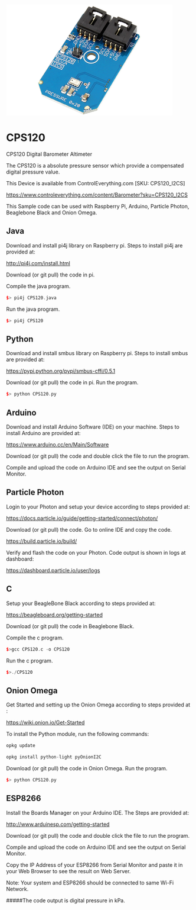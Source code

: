 [![CPS120](CPS120_I2CS.png)](https://www.controleverything.com/content/Barometer?sku=CPS120_I2CS)
# CPS120
CPS120 Digital Barometer Altimeter  

The CPS120 is a absolute pressure sensor which provide a compensated digital pressure value.

This Device is available from ControlEverything.com [SKU: CPS120_I2CS]

https://www.controleverything.com/content/Barometer?sku=CPS120_I2CS

This Sample code can be used with Raspberry Pi, Arduino, Particle Photon, Beaglebone Black and Onion Omega.

## Java
Download and install pi4j library on Raspberry pi. Steps to install pi4j are provided at:

http://pi4j.com/install.html

Download (or git pull) the code in pi.

Compile the java program.
```cpp
$> pi4j CPS120.java
```

Run the java program.
```cpp
$> pi4j CPS120
```

## Python
Download and install smbus library on Raspberry pi. Steps to install smbus are provided at:

https://pypi.python.org/pypi/smbus-cffi/0.5.1

Download (or git pull) the code in pi. Run the program.

```cpp
$> python CPS120.py
```

## Arduino
Download and install Arduino Software (IDE) on your machine. Steps to install Arduino are provided at:

https://www.arduino.cc/en/Main/Software

Download (or git pull) the code and double click the file to run the program.

Compile and upload the code on Arduino IDE and see the output on Serial Monitor.


## Particle Photon

Login to your Photon and setup your device according to steps provided at:

https://docs.particle.io/guide/getting-started/connect/photon/

Download (or git pull) the code. Go to online IDE and copy the code.

https://build.particle.io/build/

Verify and flash the code on your Photon. Code output is shown in logs at dashboard:

https://dashboard.particle.io/user/logs


## C

Setup your BeagleBone Black according to steps provided at:

https://beagleboard.org/getting-started

Download (or git pull) the code in Beaglebone Black.

Compile the c program.
```cpp
$>gcc CPS120.c -o CPS120
```
Run the c program.
```cpp
$>./CPS120
```

## Onion Omega

Get Started and setting up the Onion Omega according to steps provided at :

https://wiki.onion.io/Get-Started

To install the Python module, run the following commands:
```cpp
opkg update
```
```cpp
opkg install python-light pyOnionI2C
```

Download (or git pull) the code in Onion Omega. Run the program.

```cpp
$> python CPS120.py
```

## ESP8266

Install the Boards Manager on your Arduino IDE. The Steps are provided at:

http://www.arduinesp.com/getting-started

Download (or git pull) the code and double click the file to run the program.

Compile and upload the code on Arduino IDE and see the output on Serial Monitor.

Copy the IP Address of your ESP8266 from Serial Monitor and paste it in your Web Browser to see the result on Web Server.

Note: Your system and ESP8266 should be connected to same Wi-Fi Network.

#####The code output is digital pressure in kPa.
